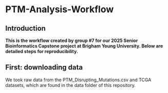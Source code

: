# PTM-Analysis-Workflow

## Introduction
**This is the workflow created by group #7 for our 2025 Senior Bioinformatics Capstone project at Brigham Young University. Below are detailed steps for reproducibility.** 

## First: downloading data
We took raw data from the PTM_Disrupting_Mutations.csv and TCGA datasets, which are found in the data folder of this repository. 

